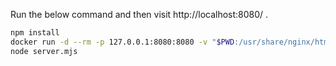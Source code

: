 Run the below command and then visit http://localhost:8080/ .

```bash
npm install
docker run -d --rm -p 127.0.0.1:8080:8080 -v "$PWD:/usr/share/nginx/html" --name web-shell nginxinc/nginx-unprivileged
node server.mjs
```
